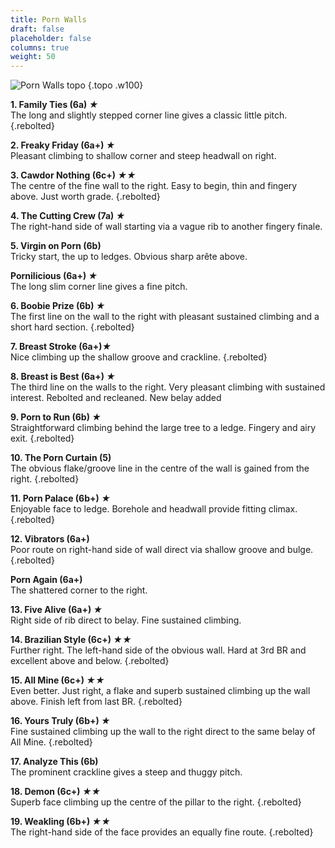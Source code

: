 ```yaml
---
title: Porn Walls
draft: false
placeholder: false
columns: true
weight: 50
---
```




![Porn Walls topo](/img/peak/matlock/CAWDOR4.gif)
{.topo .w100}

**1. Family Ties (6a) *★***  
The long and slightly stepped corner line gives a classic little pitch. 
{.rebolted}

**2. Freaky Friday (6a+) *★***  
Pleasant climbing to shallow corner and steep headwall on right.

**3. Cawdor Nothing (6c+) *★★***  
The centre of the fine wall to the right. Easy to begin, thin and fingery above. Just worth grade. 
{.rebolted}

**4. The Cutting Crew (7a) *★***  
The right-hand side of wall starting via a vague rib to another fingery finale.

**5. Virgin on Porn (6b)**  
Tricky start, the up to ledges. Obvious sharp arête above.

**Pornilicious (6a+) *★***  
The long slim corner line gives a fine pitch.

**6. Boobie Prize (6b) *★***  
The first line on the wall to the right with pleasant sustained climbing and a short hard section. 
{.rebolted}

**7. Breast Stroke (6a+)*★***  
Nice climbing up the shallow groove and crackline. 
{.rebolted}

**8. Breast is Best (6a+) *★***  
The third line on the walls to the right. Very pleasant climbing with sustained interest. Rebolted and recleaned. New belay added

**9. Porn to Run (6b) *★***  
Straightforward climbing behind the large tree to a ledge. Fingery and airy exit. 
{.rebolted}

**10. The Porn Curtain (5)**  
The obvious flake/groove line in the centre of the wall is gained from the right. 
{.rebolted}

**11. Porn Palace (6b+) *★***  
Enjoyable face to ledge. Borehole and headwall provide fitting climax. 
{.rebolted}


**12. Vibrators (6a+)**  
Poor route on right-hand side of wall direct via shallow groove and bulge. 
{.rebolted}

**Porn Again (6a+)**  
The shattered corner to the right.

**13. Five Alive (6a+) *★***  
Right side of rib direct to belay. Fine sustained climbing.

**14. Brazilian Style (6c+) *★★***  
Further right. The left-hand side of the obvious wall. Hard at 3rd BR and excellent above and below. 
{.rebolted}

**15. All Mine (6c+) *★★***  
Even better. Just right, a flake and superb sustained climbing up the wall above. Finish left from last BR. 
{.rebolted}

**16. Yours Truly (6b+) *★***  
Fine sustained climbing up the wall to the right direct to the same belay of All Mine. 
{.rebolted}

**17. Analyze This (6b)**  
The prominent crackline gives a steep and thuggy pitch.

**18. Demon (6c+) *★★***  
Superb face climbing up the centre of the pillar to the right. 
{.rebolted}

**19. Weakling (6b+) *★★***  
The right-hand side of the face provides an equally fine route. 
{.rebolted}

